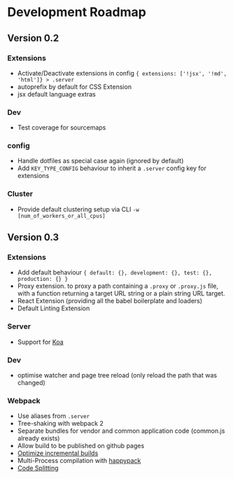 # Development Roadmap

## Version 0.2
### Extensions
- Activate/Deactivate extensions in config `{ extensions: ['!jsx', '!md', 'html']} > .server`
- autoprefix by default for CSS Extension
- jsx default language extras

### Dev
- Test coverage for sourcemaps

### config
- Handle dotfiles as special case again (ignored by default)
- Add `KEY_TYPE_CONFIG` behaviour to inherit a `.server` config key for extensions

### Cluster
- Provide default clustering setup via CLI `-w [num_of_workers_or_all_cpus]`

## Version 0.3
### Extensions
- Add default behaviour `{ default: {}, development: {}, test: {}, production: {} }`
- Proxy extension. to proxy a path containing a `.proxy` or `.proxy.js` file,
with a function returning a target URL string or a plain string URL target.
- React Extension (providing all the babel boilerplate and loaders)
- Default Linting Extension

### Server
- Support for [Koa](http://koajs.com/)

### Dev
- optimise watcher and page tree reload (only reload the path that was changed)

### Webpack
- Use aliases from `.server`
- Tree-shaking with webpack 2
- Separate bundles for vendor and common application code (common.js already exists)
- Allow build to be published on github pages
- [Optimize incremental builds](http://engineering.invisionapp.com/post/optimizing-webpack/)
- Multi-Process compilation with [happypack](https://github.com/amireh/happypack)
- [Code Splitting](https://github.com/webpack/docs/wiki/code-splitting)
